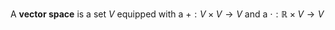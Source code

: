 A **vector space** is a set $V$ equipped with a $+:V \times V \to V$ and a $\cdot: \mathbb{R}\times V \to V$